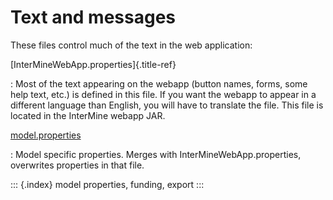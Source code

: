 # Text and messages

These files control much of the text in the web application:

\[InterMineWebApp.properties\]{.title-ref}

: Most of the text appearing on the webapp \(button names, forms, some help text, etc.\) is defined in this file. If you want the webapp to appear in a different language than English, you will have to translate the file. This file is located in the InterMine webapp JAR.

[model.properties](https://github.com/intermine/flymine/blob/master/webapp/src/main/resources/model.properties)

: Model specific properties. Merges with InterMineWebApp.properties, overwrites properties in that file.

::: {.index} model properties, funding, export :::

